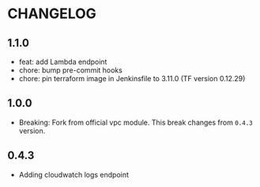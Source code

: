 # CHANGELOG

## 1.1.0

* feat: add Lambda endpoint
* chore: bump pre-commit hooks
* chore: pin terraform image in Jenkinsfile to 3.11.0 (TF version 0.12.29)

## 1.0.0

* Breaking: Fork from official vpc module. This break changes from `0.4.3` version.

## 0.4.3

* Adding cloudwatch logs endpoint
